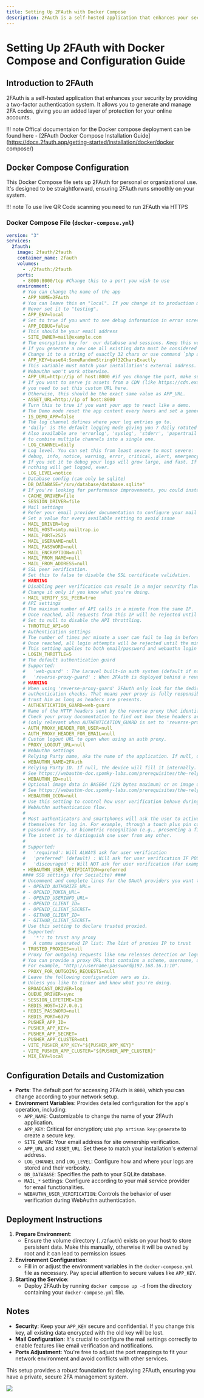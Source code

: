 ```yaml
---
title: Setting Up 2FAuth with Docker Compose
description: 2FAuth is a self-hosted application that enhances your security by providing a two-factor authentication system. It allows you to generate and manage 2FA codes, giving you an added layer of protection for your online accounts.
---
```

# Setting Up 2FAuth with Docker Compose and Configuration Guide

## Introduction to 2FAuth

2FAuth is a self-hosted application that enhances your security by providing a two-factor authentication system. It allows you to generate and manage 2FA codes, giving you an added layer of protection for your online accounts.

!!! note
    Offical documentaion for the Docker compose deployment can be found here - [2FAuth Docker Compose Installation Guide](https://docs.2fauth.app/getting-started/installation/docker/docker compose/)

## Docker Compose Configuration

This Docker Compose file sets up 2FAuth for personal or organizational use. It's designed to be straightforward, ensuring 2FAuth runs smoothly on your system.

!!! note
    To use live QR Code scanning you need to run 2FAuth via HTTPS
### Docker Compose File (`docker-compose.yml`)

```yaml
version: "3"
services:
  2fauth:
    image: 2fauth/2fauth
    container_name: 2fauth
    volumes:
      - ./2fauth:/2fauth
    ports:
      - 8000:8000/tcp #Change this to a port you wish to use
    environment:
      # You can change the name of the app
      - APP_NAME=2FAuth
      # You can leave this on "local". If you change it to production most console commands will ask for extra confirmation.
      # Never set it to "testing".
      - APP_ENV=local
      # Set to true if you want to see debug information in error screens.
      - APP_DEBUG=false
      # This should be your email address
      - SITE_OWNER=mail@example.com
      # The encryption key for  our database and sessions. Keep this very secure.
      # If you generate a new one all existing data must be considered LOST.
      # Change it to a string of exactly 32 chars or use command `php artisan key:generate` to generate it or php -r "echo base64_encode(openssl_random_pseudo_bytes(32));"
      - APP_KEY=base64:SomeRandomStringOf32CharsExactly
      # This variable must match your installation's external address.
      # Webauthn won't work otherwise.
      - APP_URL=http://ip of host:8000 #if you change the port, make sure to change it here as well, or if via https change to https://domainname
      # If you want to serve js assets from a CDN (like https://cdn.example.com),
      # you need to set this custom URL here.
      # Otherwise, this should be the exact same value as APP_URL.
      - ASSET_URL=http://ip of host:8000
      # Turn this to true if you want your app to react like a demo.
      # The Demo mode reset the app content every hours and set a generic demo user.
      - IS_DEMO_APP=false
      # The log channel defines where your log entries go to.
      # 'daily' is the default logging mode giving you 7 daily rotated log files in /storage/logs/.
      # Also available are 'errorlog', 'syslog', 'stderr', 'papertrail', 'slack' and a 'stack' channel
      # to combine multiple channels into a single one.
      - LOG_CHANNEL=daily
      # Log level. You can set this from least severe to most severe:
      # debug, info, notice, warning, error, critical, alert, emergency
      # If you set it to debug your logs will grow large, and fast. If you set it to emergency probably
      # nothing will get logged, ever.
      - LOG_LEVEL=notice
      # Database config (can only be sqlite)
      - DB_DATABASE="/srv/database/database.sqlite"
      # If you're looking for performance improvements, you could install memcached.
      - CACHE_DRIVER=file
      - SESSION_DRIVER=file
      # Mail settings
      # Refer your email provider documentation to configure your mail settings
      # Set a value for every available setting to avoid issue
      - MAIL_DRIVER=log
      - MAIL_HOST=smtp.mailtrap.io
      - MAIL_PORT=2525
      - MAIL_USERNAME=null
      - MAIL_PASSWORD=null
      - MAIL_ENCRYPTION=null
      - MAIL_FROM_NAME=null
      - MAIL_FROM_ADDRESS=null
      # SSL peer verification.
      # Set this to false to disable the SSL certificate validation.
      # WARNING
      # Disabling peer verification can result in a major security flaw.
      # Change it only if you know what you're doing.
      - MAIL_VERIFY_SSL_PEER=true
      # API settings
      # The maximum number of API calls in a minute from the same IP.
      # Once reached, all requests from this IP will be rejected until the minute has elapsed.
      # Set to null to disable the API throttling.
      - THROTTLE_API=60
      # Authentication settings
      # The number of times per minute a user can fail to log in before being locked out.
      # Once reached, all login attempts will be rejected until the minute has elapsed.
      # This setting applies to both email/password and webauthn login attemps.
      - LOGIN_THROTTLE=5
      # The default authentication guard
      # Supported:
      #   'web-guard' : The Laravel built-in auth system (default if nulled)
      #   'reverse-proxy-guard' : When 2FAuth is deployed behind a reverse-proxy that handle authentication
      # WARNING
      # When using 'reverse-proxy-guard' 2FAuth only look for the dedicated headers and skip all other built-in
      # authentication checks. That means your proxy is fully responsible of the authentication process, 2FAuth will
      # trust him as long as headers are presents.
      - AUTHENTICATION_GUARD=web-guard
      # Name of the HTTP headers sent by the reverse proxy that identifies the authenticated user at proxy level.
      # Check your proxy documentation to find out how these headers are named (i.e 'REMOTE_USER', 'REMOTE_EMAIL', etc...)
      # (only relevant when AUTHENTICATION_GUARD is set to 'reverse-proxy-guard')
      - AUTH_PROXY_HEADER_FOR_USER=null
      - AUTH_PROXY_HEADER_FOR_EMAIL=null
      # Custom logout URL to open when using an auth proxy.
      - PROXY_LOGOUT_URL=null
      # WebAuthn settings
      # Relying Party name, aka the name of the application. If null, defaults to APP_NAME
      - WEBAUTHN_NAME=2FAuth
      # Relying Party ID. If null, the device will fill it internally.
      # See https://webauthn-doc.spomky-labs.com/prerequisites/the-relying-party#how-to-determine-the-relying-party-id
      - WEBAUTHN_ID=null
      # Optional image data in BASE64 (128 bytes maximum) or an image url
      # See https://webauthn-doc.spomky-labs.com/prerequisites/the-relying-party#relying-party-icon
      - WEBAUTHN_ICON=null
      # Use this setting to control how user verification behave during the
      # WebAuthn authentication flow.
      #
      # Most authenticators and smartphones will ask the user to actively verify
      # themselves for log in. For example, through a touch plus pin code,
      # password entry, or biometric recognition (e.g., presenting a fingerprint).
      # The intent is to distinguish one user from any other.
      #
      # Supported:
      #   'required': Will ALWAYS ask for user verification
      #   'preferred' (default) : Will ask for user verification IF POSSIBLE
      #   'discouraged' : Will NOT ask for user verification (for example, to minimize disruption to the user interaction flow)
      - WEBAUTHN_USER_VERIFICATION=preferred
      #### SSO settings (for Socialite) ####
      # Uncomment and complete lines for the OAuth providers you want to enable.
      # - OPENID_AUTHORIZE_URL=
      # - OPENID_TOKEN_URL=
      # - OPENID_USERINFO_URL=
      # - OPENID_CLIENT_ID=
      # - OPENID_CLIENT_SECRET=
      # - GITHUB_CLIENT_ID=
      # - GITHUB_CLIENT_SECRET=
      # Use this setting to declare trusted proxied.
      # Supported:
      #   '*': to trust any proxy
      #   A comma separated IP list: The list of proxies IP to trust
      - TRUSTED_PROXIES=null
      # Proxy for outgoing requests like new releases detection or logo fetching.
      # You can provide a proxy URL that contains a scheme, username, and password.
      # For example, "http://username:password@192.168.16.1:10".
      - PROXY_FOR_OUTGOING_REQUESTS=null
      # Leave the following configuration vars as is.
      # Unless you like to tinker and know what you're doing.
      - BROADCAST_DRIVER=log
      - QUEUE_DRIVER=sync
      - SESSION_LIFETIME=120
      - REDIS_HOST=127.0.0.1
      - REDIS_PASSWORD=null
      - REDIS_PORT=6379
      - PUSHER_APP_ID=
      - PUSHER_APP_KEY=
      - PUSHER_APP_SECRET=
      - PUSHER_APP_CLUSTER=mt1
      - VITE_PUSHER_APP_KEY="${PUSHER_APP_KEY}"
      - VITE_PUSHER_APP_CLUSTER="${PUSHER_APP_CLUSTER}"
      - MIX_ENV=local
```

## Configuration Details and Customization

- **Ports**: The default port for accessing 2FAuth is `8000`, which you can change according to your network setup.
- **Environment Variables**: Provides detailed configuration for the app's operation, including:
  - `APP_NAME`: Customizable to change the name of your 2FAuth application.
  - `APP_KEY`: Critical for encryption; use `php artisan key:generate` to create a secure key.
  - `SITE_OWNER`: Your email address for site ownership verification.
  - `APP_URL` and `ASSET_URL`: Set these to match your installation's external address.
  - `LOG_CHANNEL` and `LOG_LEVEL`: Configure how and where your logs are stored and their verbosity.
  - `DB_DATABASE`: Specifies the path to your SQLite database.
  - `MAIL_*` settings: Configure according to your mail service provider for email functionalities.
  - `WEBAUTHN_USER_VERIFICATION`: Controls the behavior of user verification during WebAuthn authentication.

## Deployment Instructions

1. **Prepare Environment**:
   - Ensure the volume directory (`./2fauth`) exists on your host to store persistent data. Make this manually, otherwise it will be owned by root and it can lead to permission issues
2. **Environment Configuration**:
   - Fill in or adjust the environment variables in the `docker-compose.yml` file as necessary. Pay special attention to secure values like `APP_KEY`.
3. **Starting the Service**:
   - Deploy 2FAuth by running `docker compose up -d` from the directory containing your `docker-compose.yml` file.

## Notes

- **Security**: Keep your `APP_KEY` secure and confidential. If you change this key, all existing data encrypted with the old key will be lost.
- **Mail Configuration**: It's crucial to configure the mail settings correctly to enable features like email verification and notifications.
- **Ports Adjustment**: You're free to adjust the port mappings to fit your network environment and avoid conflicts with other services.

This setup provides a robust foundation for deploying 2FAuth, ensuring you have a private, secure 2FA management system.

<a href="https://www.buymeacoffee.com/techdox"><img src="https://img.buymeacoffee.com/button-api/?text=Buy me a cup of tea&emoji=🍵&slug=techdox&button_colour=FFDD00&font_colour=000000&font_family=Cookie&outline_colour=000000&coffee_colour=ffffff" /></a>

